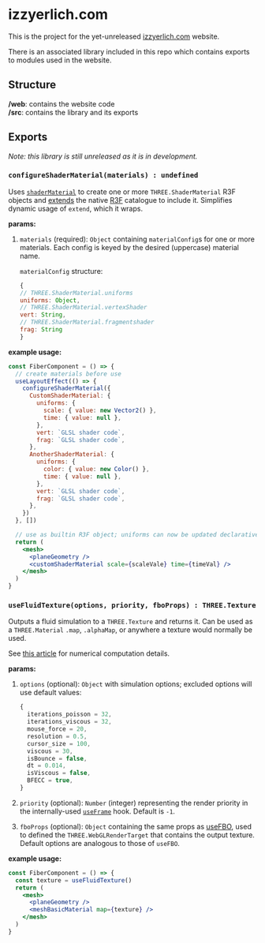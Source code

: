 # izzyerlich.com

This is the project for the yet-unreleased [izzyerlich.com](https://izzyerlich.com) website.

There is an associated library included in this repo which contains exports to modules used in the website.

## Structure

**/web**: contains the website code<br/>
**/src**: contains the library and its exports

## Exports

_Note: this library is still unreleased as it is in development._

### **`configureShaderMaterial(materials) : undefined`**<br/>

Uses [`shaderMaterial`](https://drei.docs.pmnd.rs/shaders/shader-material#shadermaterial) to create one or more `THREE.ShaderMaterial` R3F objects and [extends](https://r3f.docs.pmnd.rs/api/additional-exports) the native [R3F](https://r3f.docs.pmnd.rs/api/objects) catalogue to include it. Simplifies dynamic usage of `extend`, which it wraps. <br/>

**params:**<br/>

1. `materials` (required): `Object` containing `materialConfig`s for one or more materials. Each config is keyed by the desired (uppercase) material name.

   `materialConfig` structure:

   ```js
   {
   // THREE.ShaderMaterial.uniforms
   uniforms: Object,
   // THREE.ShaderMaterial.vertexShader
   vert: String,
   // THREE.ShaderMaterial.fragmentshader
   frag: String
   }
   ```

**example usage:**<br/>

```jsx
const FiberComponent = () => {
  // create materials before use
  useLayoutEffect(() => {
    configureShaderMaterial({
      CustomShaderMaterial: {
        uniforms: {
          scale: { value: new Vector2() },
          time: { value: null },
        },
        vert: `GLSL shader code`,
        frag: `GLSL shader code`,
      },
      AnotherShaderMaterial: {
        uniforms: {
          color: { value: new Color() },
          time: { value: null },
        },
        vert: `GLSL shader code`,
        frag: `GLSL shader code`,
      },
    })
  }, [])

  // use as builtin R3F object; uniforms can now be updated declaratively
  return (
    <mesh>
      <planeGeometry />
      <customShaderMaterial scale={scaleVale} time={timeVal} />
    </mesh>
  )
}
```

### **`useFluidTexture(options, priority, fboProps) : THREE.Texture`**<br/>

Outputs a fluid simulation to a `THREE.Texture` and returns it. Can be used as a `THREE.Material` `.map`, `.alphaMap`, or anywhere a texture would normally be used.

See [this article](https://developer.nvidia.com/gpugems/gpugems/part-vi-beyond-triangles/chapter-38-fast-fluid-dynamics-simulation-gpu]) for numerical computation details.

**params:**<br/>

1. `options` (optional): `Object` with simulation options; excluded options will use default values:
   ```js
   {
     iterations_poisson = 32,
     iterations_viscous = 32,
     mouse_force = 20,
     resolution = 0.5,
     cursor_size = 100,
     viscous = 30,
     isBounce = false,
     dt = 0.014,
     isViscous = false,
     BFECC = true,
   }
   ```
2. `priority` (optional): `Number` (integer) representing the render priority in the internally-used [`useFrame`](https://r3f.docs.pmnd.rs/api/hooks#taking-over-the-render-loop) hook. Default is `-1`.

3. `fboProps` (optional): `Object` containing the same props as [useFBO](https://drei.docs.pmnd.rs/misc/fbo-use-fbo#fbo-/-usefbo), used to defined the `THREE.WebGLRenderTarget` that contains the output texture. Default options are analogous to those of `useFBO`.

**example usage:**<br/>

```jsx
const FiberComponent = () => {
  const texture = useFluidTexture()
  return (
    <mesh>
      <planeGeometry />
      <meshBasicMaterial map={texture} />
    </mesh>
  )
}
```
